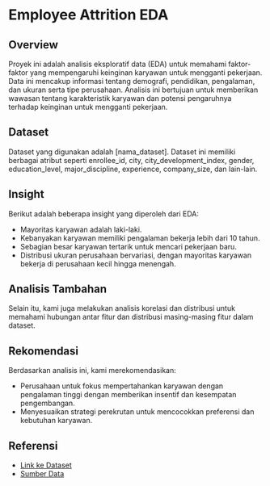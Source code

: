 # Employee Attrition EDA

## Overview
Proyek ini adalah analisis eksploratif data (EDA) untuk memahami faktor-faktor yang mempengaruhi keinginan karyawan untuk mengganti pekerjaan. Data ini mencakup informasi tentang demografi, pendidikan, pengalaman, dan ukuran serta tipe perusahaan. Analisis ini bertujuan untuk memberikan wawasan tentang karakteristik karyawan dan potensi pengaruhnya terhadap keinginan untuk mengganti pekerjaan.

## Dataset
Dataset yang digunakan adalah [nama_dataset]. Dataset ini memiliki berbagai atribut seperti enrollee_id, city, city_development_index, gender, education_level, major_discipline, experience, company_size, dan lain-lain.

## Insight
Berikut adalah beberapa insight yang diperoleh dari EDA:
- Mayoritas karyawan adalah laki-laki.
- Kebanyakan karyawan memiliki pengalaman bekerja lebih dari 10 tahun.
- Sebagian besar karyawan tertarik untuk mencari pekerjaan baru.
- Distribusi ukuran perusahaan bervariasi, dengan mayoritas karyawan bekerja di perusahaan kecil hingga menengah.

## Analisis Tambahan
Selain itu, kami juga melakukan analisis korelasi dan distribusi untuk memahami hubungan antar fitur dan distribusi masing-masing fitur dalam dataset.

## Rekomendasi
Berdasarkan analisis ini, kami merekomendasikan:
- Perusahaan untuk fokus mempertahankan karyawan dengan pengalaman tinggi dengan memberikan insentif dan kesempatan pengembangan.
- Menyesuaikan strategi perekrutan untuk mencocokkan preferensi dan kebutuhan karyawan.

## Referensi
- [Link ke Dataset](link_dataset)
- [Sumber Data](sumber_data)